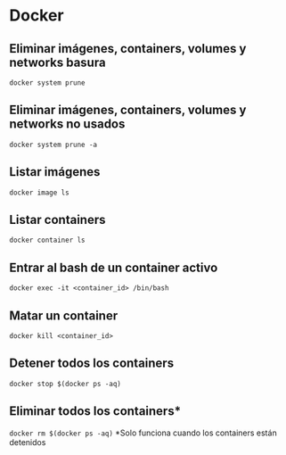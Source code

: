 # Docker

## Eliminar imágenes, containers, volumes y networks basura
`docker system prune`

## Eliminar imágenes, containers, volumes y networks no usados
`docker system prune -a`

## Listar imágenes
`docker image ls`

## Listar containers
`docker container ls`

## Entrar al bash de un container activo
`docker exec -it <container_id> /bin/bash`

## Matar un container
`docker kill <container_id>`

## Detener todos los containers
`docker stop $(docker ps -aq)`

## Eliminar todos los containers*
`docker rm $(docker ps -aq)`
*Solo funciona cuando los containers están detenidos
